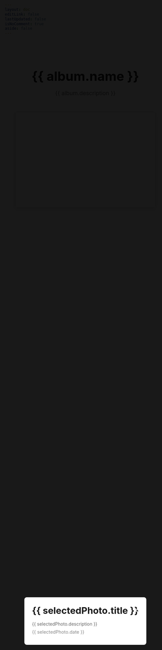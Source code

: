 ```yaml
---
layout: doc
editLink: false
lastUpdated: false
isNoComment: true
aside: false
---
```


<div class="album-detail">
  <div class="album-header">
    <h1 class="album-title">{{ album.name }}</h1>
    <p class="album-description">{{ album.description }}</p>
  </div>

  <div class="photos-grid">
    <div v-for="photo in album.photos" :key="photo.id" class="photo-item" @click="showPhotoDetail(photo)">
      <img :src="photo.url" :alt="photo.title">
      <div class="photo-info">
        <h3>{{ photo.title }}</h3>
        <p>{{ photo.date }}</p>
      </div>
    </div>
  </div>

  <!-- 照片详情弹窗 -->
  <div v-if="selectedPhoto" class="photo-modal" @click="closePhotoDetail">
    <div class="modal-content" @click.stop>
      <img :src="selectedPhoto.url" :alt="selectedPhoto.title">
      <div class="modal-info">
        <h2>{{ selectedPhoto.title }}</h2>
        <p>{{ selectedPhoto.description }}</p>
        <p class="photo-date">{{ selectedPhoto.date }}</p>
      </div>
      <button class="close-btn" @click="closePhotoDetail">&times;</button>
    </div>
  </div>
</div>

<script lang="ts" setup>
import { ref, onMounted } from 'vue'
import { useData } from 'vitepress'
import { albumsData } from './index'

const { params } = useData()
const albumId = params.value.id

const album = ref(albumsData[albumId as keyof typeof albumsData])
const selectedPhoto = ref(null)

const showPhotoDetail = (photo) => {
  selectedPhoto.value = photo
  document.body.style.overflow = 'hidden'
}

const closePhotoDetail = () => {
  selectedPhoto.value = null
  document.body.style.overflow = 'auto'
}

onMounted(() => {
  if (!album.value) {
    // 如果找不到相册，重定向到首页
    window.location.href = '/photo-album'
  }
})
</script>

<style lang="scss" scoped>
.album-detail {
  max-width: 1200px;
  margin: 0 auto;
  padding: 2rem;

  .album-header {
    text-align: center;
    margin-bottom: 3rem;

    .album-title {
      font-size: 2.5rem;
      margin-bottom: 1rem;
    }

    .album-description {
      color: #666;
      font-size: 1.1rem;
    }
  }

  .photos-grid {
    display: grid;
    grid-template-columns: repeat(auto-fill, minmax(300px, 1fr));
    gap: 2rem;
  }

  .photo-item {
    position: relative;
    border-radius: 8px;
    overflow: hidden;
    cursor: pointer;
    box-shadow: 0 4px 12px rgba(0, 0, 0, 0.1);
    transition: transform 0.3s;

    &:hover {
      transform: translateY(-5px);

      .photo-info {
        opacity: 1;
      }
    }

    img {
      width: 100%;
      height: 300px;
      object-fit: cover;
    }

    .photo-info {
      position: absolute;
      bottom: 0;
      left: 0;
      right: 0;
      padding: 1rem;
      background: linear-gradient(transparent, rgba(0, 0, 0, 0.7));
      color: white;
      opacity: 0;
      transition: opacity 0.3s;

      h3 {
        margin: 0 0 0.5rem;
        font-size: 1.2rem;
      }

      p {
        margin: 0;
        font-size: 0.9rem;
      }
    }
  }
}

.photo-modal {
  position: fixed;
  top: 0;
  left: 0;
  right: 0;
  bottom: 0;
  background: rgba(0, 0, 0, 0.9);
  display: flex;
  justify-content: center;
  align-items: center;
  z-index: 1000;

  .modal-content {
    position: relative;
    max-width: 90vw;
    max-height: 90vh;
    background: white;
    border-radius: 8px;
    overflow: hidden;

    img {
      max-width: 100%;
      max-height: 70vh;
      object-fit: contain;
    }

    .modal-info {
      padding: 1.5rem;

      h2 {
        margin: 0 0 1rem;
        font-size: 1.8rem;
      }

      p {
        margin: 0 0 0.5rem;
        color: #666;
      }

      .photo-date {
        font-size: 0.9rem;
        color: #888;
      }
    }

    .close-btn {
      position: absolute;
      top: 1rem;
      right: 1rem;
      background: none;
      border: none;
      font-size: 2rem;
      color: white;
      cursor: pointer;
      padding: 0.5rem;
      line-height: 1;
    }
  }
}

@media (max-width: 768px) {
  .album-detail {
    padding: 1rem;

    .photos-grid {
      grid-template-columns: repeat(auto-fill, minmax(250px, 1fr));
      gap: 1rem;
    }

    .photo-item img {
      height: 250px;
    }
  }
}
</style> 